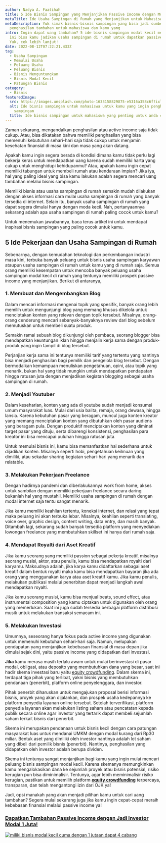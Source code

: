 ```yaml
---
author: Nadya A. Faatihah
title: 5 Ide Bisnis Sampingan yang Menjanjikan Passive Income dengan Mudah
metaTitle: Ide Usaha Sampingan di Rumah yang Menjanjikan untuk Mahasiswa
metaDescription: Yuk simak bisnis-bisnis sampingan yang bisa jadi sumber
  penghasilan tambahan untuk mahasiswa dan kamu yang
intro: Ingin dapat uang tambahan? 5 ide bisnis sampingan modal kecil menjanjikan
  ini bisa kamu jadikan usaha sampingan di rumah untuk dapatkan passive income.
  Yuk, cek lebih lanjut!
date: 2022-08-12T07:22:21.433Z
tag:
  - Usaha Sampingan
  - Memulai Usaha
  - Peluang Usaha
  - Peluang Bisnis
  - Bisnis Menguntungkan
  - Bisnis Modal Kecil
  - Patungan Bisnis
category:
  - Bisnis
featuredImage:
  src: https://images.unsplash.com/photo-1633158829875-e5316a358c6f?ixlib=rb-1.2.1&raw_url=true&q=80&fm=jpg&crop=entropy&cs=tinysrgb&ixid=MnwxMjA3fDB8MHxwaG90by1wYWdlfHx8fGVufDB8fHx8&auto=format&fit=crop&w=870
  alt: Ide bisnis sampingan untuk mahasiswa untuk kamu yang ingin penghasilan
    sampingan
  title: Ide bisnis sampingan untuk mahasiswa yang penting untuk anda coba
---
```

Zaman sekarang, mengandalkan penghasilan atau active income saja tidak cukup. Atau, bisa dikatakan bahwa memiliki penghasilan yang bisa memenuhi kebutuhan sehari-hari saja tidak cukup untuk menjamin kesehatan finansial di masa kini dan masa yang akan datang.

Apakah kamu ingin segera berada di kondisi dimana kamu tidak perlu lagi bekerja keras untuk mendapatkan uang karena sudah memiliki harta yang cukup untuk menghidupi kehidupanmu? Atau, apakah kamu ingin cepat memiliki tabungan untuk membeli rumah atau kendaraan impian? Jika iya, hal yang paling ideal yang bisa kamu lakukan adalah segera mencari uang tambahan melalui bisnis sampingan.

Memiliki bisnis atau usaha sampingan di rumah semakin mudah dilakukan dengan akses informasi cara mulai usaha sampingan di rumah yang banyak tersedia di internet. Selain itu, banyak usaha sampingan di rumah yang dapat segera dimulai hanya dengan moda kecil. Nah, pertanyaannya sekarang adalah apa usaha sampingan di rumah paling cocok untuk kamu?

Untuk menemukan jawabannya, baca terus artikel ini untuk mendapat inspirasi bisnis sampingan yang paling cocok untuk kamu.

## 5 Ide Pekerjaan dan Usaha Sampingan di Rumah

Sebenarnya, dengan kemudahan teknologi dan perkembangan industri masa kini, terbuka banyak peluang untuk bisnis usaha sampingan karyawan ataupun usaha sampingan di rumah untuk kamu yang di rumah saja. Semua orang memiliki kesempatan untuk mencoba banyak peluang usaha sampingan modal kecil di rumah yang tentunya memiliki prospek passive income yang menjanjikan. Berikut di antaranya,

### 1. Membuat dan Mengembangkan Blog

Dalam mencari informasi mengenai topik yang spesifik, banyak orang lebih memilih untuk mengunjungi blog yang memang khusus dikelola untuk menciptakan konten yang relevan dengan topik tersebut. Misalnya, orang-orang cenderung mencari sebanyak-banyaknya review dari blog sebelum memutuskan untuk membeli suatu produk. 

Semakin ramai sebuah blog dikunjungi oleh pembaca, seorang blogger bisa mendapatkan keuntungan iklan hingga menjalin kerja sama dengan produk-produk yang ingin tampil di blog tersebut. 

Perjanjian kerja sama ini tentunya memiliki tarif yang tertentu yang nantinya bisa menjadi penghasilan bagi pemilik dan pengelola blog tersebut. Dengan bermodalkan kemampuan menuliskan pengetahuan, opini, atau topik yang menarik, bukan hal yang tidak mungkin untuk mendapatkan pendapatan hingga ratusan juta dengan menjadikan kegiatan blogging sebagai usaha sampingan di rumah. 

### 2. Menjadi Youtuber

Dalam keseharian, konten yang ada di youtube sudah menjadi konsumsi umum masyarakat luas. Mulai dari usia balita, remaja, orang dewasa, hingga lansia. Karena kebutuhan pasar yang beragam, muncul juga konten kreator yang memang menciptakan konten yang dibutuhkan oleh pasar audiens yang beragam pula. Dengan produktif menciptakan konten yang diminati target pasar yang dituju, serta dibarengi konsistensi, penghasilan para kreator ini bisa mencapai puluhan hingga ratusan juta. 

Untuk memulai bisnis ini, kamu bisa memanfaatkan hal sederhana untuk dijadikan konten. Misalnya seperti hobi, pengetahuan keilmuan yang dimiliki, atau sekadar sharing kegiatan sehari-hari yang menarik dan relatable.

### 3. Melakukan Pekerjaan Freelance

Dengan hadirnya pandemi dan diberlakukannya work from home, akses untuk sambilan dengan memiliki pekerjaan freelance secara daring bukanlah hal yang mustahil. Memiliki usaha sampingan di rumah dengan modal internet saja tentu sangat menarik.

Jika kamu memiliki keahlian tertentu, koneksi internet, dan relasi yang tepat maka peluang ini akan terbuka lebar. Misalnya, keahlian seperti translating, voice over, graphic design, content writing, data entry, dan masih banyak. Ditambah lagi, sekarang sudah banyak tersedia platform yang menyediakan lowongan freelance yang membutuhkan skillset ini hanya dari rumah saja.

### 4. Mendapat Royalti dari Aset Kreatif

Jika kamu seorang yang memiliki passion sebagai pekerja kreatif, misalnya seorang musisi, aktor, atau penulis, kamu bisa mendapatkan royalti dari karyamu. Maksudnya adalah, jika karya kamu didaftarkan sebagai aset kreatif dalam bentuk royalti maka kamu bisa mendapatkan bayaran jika ada orang yang menggunakan karya atau aset kreatif kamu. Jika kamu penulis, melakukan publikasi melalui penerbitan dapat menjadi langkah awal mendapatkan royalti.

Jika kamu seorang musisi, kamu bisa menjual beats, sound effect, atau instrumental composition yang kamu ciptakan untuk digunakan oleh orang yang memerlukan. Saat ini juga sudah tersedia berbagai platform distribusi musik untuk melakukan transaksi semacam ini.

### 5. Melakukan Investasi

Umumnya, seseorang hanya fokus pada active income yang digunakan untuk memenuhi kebutuhan sehari-hari saja. Namun, melupakan pendapatan yang menjanjikan kebebasan finansial di masa depan jika dimulai sejak dini, yaitu passive income yang didapatkan dari investasi. 

**Jika** kamu merasa masih terlalu awam untuk mulai berinvestasi di pasar modal, obligasi, atau deposito yang membutuhkan dana yang besar, saat ini hadir skema investasi baru yaitu [equity crowdfunding](https://landx.id/). Dalam skema ini, terdapat tiga pihak yang terlibat, yakni bisnis yang membutuhkan pendanaan (penerbit), platform online penyelenggara, dan investor. 

Pihak penerbit diharuskan untuk mengajukan proposal berisi informasi bisnis, proyek yang akan dijalankan, dan prospek usaha kedepannya ke platform penyedia layanan online tersebut. Setelah terverifikasi, platform penyedia layanan akan melakukan listing saham atau pencatatan kepada publik secara online agar investor yang tertarik dapat membeli sejumlah saham terkait bisnis dari penerbit.

Skema ini merupakan pendanaan untuk bisnis kecil dengan cara patungan masyarakat luas untuk mendanai UMKM dengan modal kurang dari Rp30 miliar. Bentuk aset yang dimiliki oleh investor nantinya adalah lot saham yang dibeli dari pemilik bisnis (penerbit). Nantinya, penghasilan yang didapatkan oleh investor adalah berupa dividen. 

Skema ini tentunya sangat menjanjikan bagi kamu yang ingin mulai mencari peluang bisnis sampingan modal kecil. Karena skemanya memungkinkan kamu mengalokasikan dana ke sejumlah proyek atau bisnis potensial, risiko kerugian pun bisa diminimalisir. Tentunya, agar lebih meminimalisir risiko kerugian, pastikan untuk memilih platform **[equity crowdfunding](https://landx.id/?utm_source=Blog&utm_medium=organic+keyword&utm_campaign=blog&utm_id=Blog)** terpercaya, transparan, dan telah mengantongi izin dari OJK ya!

Jadi, opsi manakah yang akan menjadi pilihan kamu untuk cari uang tambahan? Segera mulai sekarang juga jika kamu ingin cepat-cepat meraih kebebasan finansial melalui passive income ya!

### [Dapatkan Tambahan Passive Income dengan Jadi Investor Modal 1 Juta!](https://landx.id/?utm_source=Blog&utm_medium=organic+keyword&utm_campaign=blog&utm_id=Blog)

[![miliki bisnis modal kecil cuma dengan 1 jutaan dapat 4 cabang ](https://accountgram-production.sfo2.cdn.digitaloceanspaces.com/landx_ghost/2021/11/jadi-owner-bisnis-hanya-1-jutaan-dengan-cuan-yang-sangat-menjanjikan.png)](https://landx.id/?utm_source=Blog&utm_medium=organic+keyword&utm_campaign=blog&utm_id=Blog)
